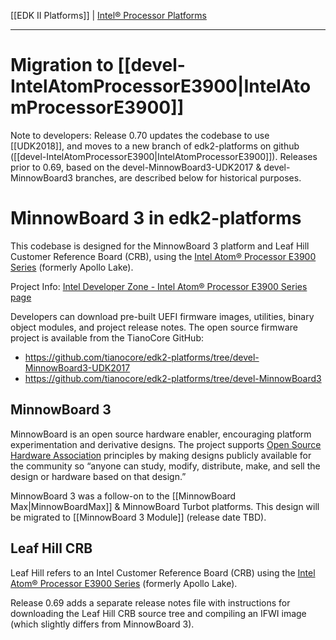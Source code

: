 [[EDK II Platforms]] | [Intel® Processor Platforms](https://github.com/tianocore/tianocore.github.io/wiki/EDK-II-Platforms#intel-processor-platforms)

***

# Migration to [[devel-IntelAtomProcessorE3900|IntelAtomProcessorE3900]]

Note to developers: Release 0.70 updates the codebase to use [[UDK2018]], and moves to a new branch of edk2-platforms on github ([[devel-IntelAtomProcessorE3900|IntelAtomProcessorE3900]]). Releases prior to 0.69, based on the devel-MinnowBoard3-UDK2017 & devel-MinnowBoard3 branches, are described below for historical purposes.

# MinnowBoard 3 in edk2-platforms

This codebase is designed for the MinnowBoard 3 platform and Leaf Hill Customer Reference Board (CRB), using the [Intel Atom® Processor E3900 Series](https://www.intel.com/content/www/us/en/embedded/products/apollo-lake/overview.html) (formerly Apollo Lake).

Project Info: [Intel Developer Zone - Intel Atom® Processor E3900 Series page](https://software.intel.com/en-us/articles/uefi-firmware-project-for-intel-atom-processor-e3900-series-processor-platforms)

Developers can download pre-built UEFI firmware images, utilities, binary object modules, and project release notes. The open source firmware project is available from the TianoCore GitHub:

*  https://github.com/tianocore/edk2-platforms/tree/devel-MinnowBoard3-UDK2017
*  https://github.com/tianocore/edk2-platforms/tree/devel-MinnowBoard3

## MinnowBoard 3

MinnowBoard is an open source hardware enabler, encouraging platform experimentation and derivative designs. The project supports [Open Source Hardware Association](http://www.oshwa.org/) principles by making designs publicly available for the community so “anyone can study, modify, distribute, make, and sell the design or hardware based on that design.”

MinnowBoard 3 was a follow-on to the [[MinnowBoard Max|MinnowBoardMax]] & MinnowBoard Turbot platforms. This design will be migrated to [[MinnowBoard 3 Module]] (release date TBD).

## Leaf Hill CRB

Leaf Hill refers to an Intel Customer Reference Board (CRB) using the [Intel Atom® Processor E3900 Series](https://www.intel.com/content/www/us/en/embedded/products/apollo-lake/overview.html) (formerly Apollo Lake). 

Release 0.69 adds a separate release notes file with instructions for downloading the Leaf Hill CRB source tree and compiling an IFWI image (which slightly differs from MinnowBoard 3).